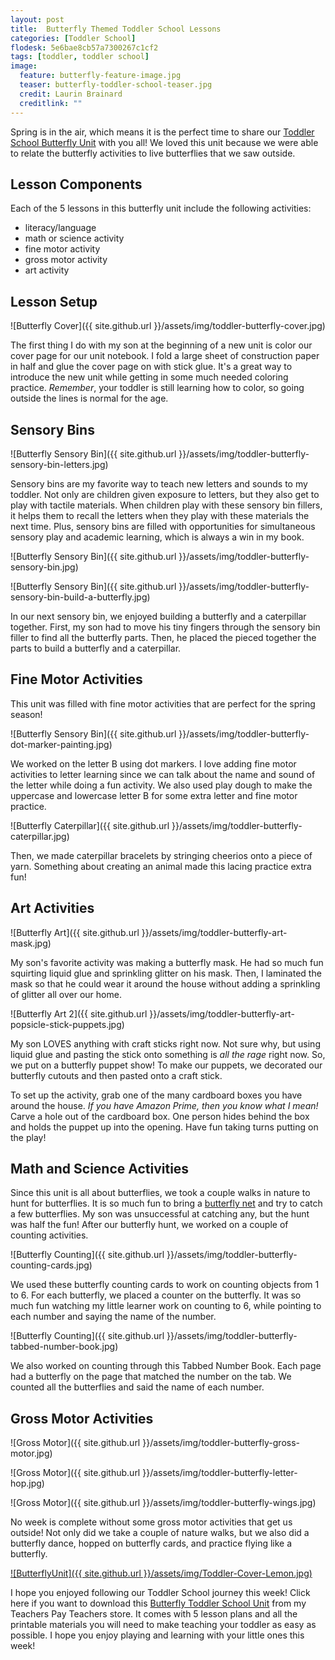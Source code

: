 ```yaml
---
layout: post
title:  Butterfly Themed Toddler School Lessons
categories: [Toddler School]
flodesk: 5e6bae8cb57a7300267c1cf2
tags: [toddler, toddler school]
image:
  feature: butterfly-feature-image.jpg
  teaser: butterfly-toddler-school-teaser.jpg
  credit: Laurin Brainard
  creditlink: ""
---
```

Spring is in the air, which means it is the perfect time to share our [Toddler School Butterfly Unit](https://www.teacherspayteachers.com/Product/Toddler-Lesson-Plans-Butterfly-Themed-Lessons-4130868?utm_source=PB%20Blog&utm_campaign=Butterfly%20Toddler%20School%20Post) with you all! We loved this unit because we were able to relate the butterfly activities to live butterflies that we saw outside. 

## Lesson Components
Each of the 5 lessons in this butterfly unit include the following activities:
- literacy/language
- math or science activity
- fine motor activity
- gross motor activity
- art activity

## Lesson Setup
![Butterfly Cover]({{ site.github.url }}/assets/img/toddler-butterfly-cover.jpg)

The first thing I do with my son at the beginning of a new unit is color our cover page for our unit notebook. I fold a large sheet of construction paper in half and glue the cover page on with stick glue. It's a great way to introduce the new unit while getting in some much needed coloring practice. *Remember*, your toddler is still learning how to color, so going outside the lines is normal for the age.

## Sensory Bins

![Butterfly Sensory Bin]({{ site.github.url }}/assets/img/toddler-butterfly-sensory-bin-letters.jpg)

Sensory bins are my favorite way to teach new letters and sounds to my toddler. Not only are children given exposure to letters, but they also get to play with tactile materials. When children play with these sensory bin fillers, it helps them to recall the letters when they play with these materials the next time. Plus, sensory bins are filled with opportunities for simultaneous sensory play and academic learning, which is always a win in my book. 

![Butterfly Sensory Bin]({{ site.github.url }}/assets/img/toddler-butterfly-sensory-bin.jpg)

![Butterfly Sensory Bin]({{ site.github.url }}/assets/img/toddler-butterfly-sensory-bin-build-a-butterfly.jpg)

In our next sensory bin, we enjoyed building a butterfly and a caterpillar together. First, my son had to move his tiny fingers through the sensory bin filler to find all the butterfly parts. Then, he placed the pieced together the parts to build a butterfly and a caterpillar. 

## Fine Motor Activities
This unit was filled with fine motor activities that are perfect for the spring season! 

![Butterfly Sensory Bin]({{ site.github.url }}/assets/img/toddler-butterfly-dot-marker-painting.jpg)

We worked on the letter B using dot markers. I love adding fine motor activities to letter learning since we can talk about the name and sound of the letter while doing a fun activity. We also used play dough to make the uppercase and lowercase letter B for some extra letter and fine motor practice.

![Butterfly Caterpillar]({{ site.github.url }}/assets/img/toddler-butterfly-caterpillar.jpg)

Then, we made caterpillar bracelets by stringing cheerios onto a piece of yarn. Something about creating an animal made this lacing practice extra fun!

## Art Activities

![Butterfly Art]({{ site.github.url }}/assets/img/toddler-butterfly-art-mask.jpg)

My son's favorite activity was making a butterfly mask. He had so much fun squirting liquid glue and sprinkling glitter on his mask. Then, I laminated the mask so that he could wear it around the house without adding a sprinkling of glitter all over our home. 

![Butterfly Art 2]({{ site.github.url }}/assets/img/toddler-butterfly-art-popsicle-stick-puppets.jpg)

My son LOVES anything with craft sticks right now. Not sure why, but using liquid glue and pasting the stick onto something is *all the rage* right now. So, we put on a butterfly puppet show! To make our puppets, we decorated our butterfly cutouts and then pasted onto a craft stick. 

To set up the activity, grab one of the many cardboard boxes you have around the house. *If you have Amazon Prime, then you know what I mean!* Carve a hole out of the cardboard box. One person hides behind the box and holds the puppet up into the opening. Have fun taking turns putting on the play!

## Math and Science Activities

Since this unit is all about butterflies, we took a couple walks in nature to hunt for butterflies. It is so much fun to bring a [butterfly net](https://amzn.to/39r0xU3) and try to catch a few butterflies. My son was unsuccessful at catching any, but the hunt was half the fun! After our butterfly hunt, we worked on a couple of counting activities. 

![Butterfly Counting]({{ site.github.url }}/assets/img/toddler-butterfly-counting-cards.jpg)

We used these butterfly counting cards to work on counting objects from 1 to 6. For each butterfly, we placed a counter on the butterfly. It was so much fun watching my little learner work on counting to 6, while pointing to each number and saying the name of the number.

![Butterfly Counting]({{ site.github.url }}/assets/img/toddler-butterfly-tabbed-number-book.jpg)

We also worked on counting through this Tabbed Number Book. Each page had a butterfly on the page that matched the number on the tab. We counted all the butterflies and said the name of each number.

## Gross Motor Activities

![Gross Motor]({{ site.github.url }}/assets/img/toddler-butterfly-gross-motor.jpg)

![Gross Motor]({{ site.github.url }}/assets/img/toddler-butterfly-letter-hop.jpg)

![Gross Motor]({{ site.github.url }}/assets/img/toddler-butterfly-wings.jpg)

No week is complete without some gross motor activities that get us outside! Not only did we take a couple of nature walks, but we also did a butterfly dance, hopped on butterfly cards, and practice flying like a butterfly. 

[![ButterflyUnit]({{ site.github.url }}/assets/img/Toddler-Cover-Lemon.jpg)](https://www.teacherspayteachers.com/Product/Toddler-Activities-Lesson-Plans-Butterfly-Homeschool-Preschool-Letter-B-4130868?st=2f9ff0675c067b21cd5eb57236ff535e&utm_source=PB%20Blog&utm_campaign=Toddler%20Butterfly%20Cover%20Image)

I hope you enjoyed following our Toddler School journey this week! Click here if you want to download this [Butterfly Toddler School Unit](https://www.teacherspayteachers.com/Product/Toddler-Lesson-Plans-Butterfly-Themed-Lessons-4130868?utm_source=PB%20Blog&utm_campaign=Butterfly%20Toddler%20School%20Post) from my Teachers Pay Teachers store. It comes with 5 lesson plans and all the printable materials you will need to make teaching your toddler as easy as possible. I hope you enjoy playing and learning with your little ones this week! 